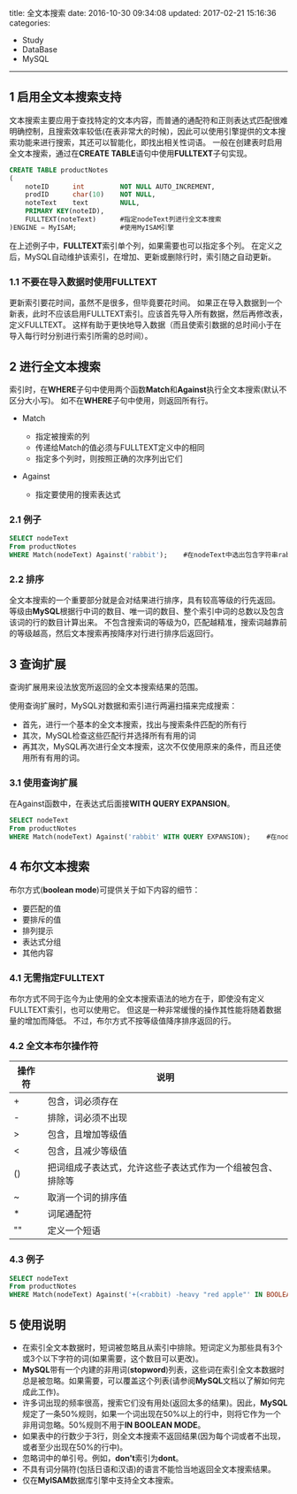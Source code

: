 title: 全文本搜索
date: 2016-10-30 09:34:08
updated: 2017-02-21 15:16:36
categories:
- Study
- DataBase
- MySQL
---

## 1 启用全文本搜索支持

文本搜索主要应用于查找特定的文本内容，而普通的通配符和正则表达式匹配很难明确控制，且搜索效率较低(在表非常大的时候)，因此可以使用引擎提供的文本搜索功能来进行搜索，其还可以智能化，即找出相关性词语。
一般在创建表时启用全文本搜索，通过在**CREATE TABLE**语句中使用**FULLTEXT**子句实现。

```SQL
CREATE TABLE productNotes
(
    noteID      int         NOT NULL AUTO_INCREMENT,
    prodID      char(10)    NOT NULL,
    noteText    text        NULL,
    PRIMARY KEY(noteID),
    FULLTEXT(noteText)      #指定nodeText列进行全文本搜索
)ENGINE = MyISAM;           #使用MyISAM引擎
```

在上述例子中，**FULLTEXT**索引单个列，如果需要也可以指定多个列。
在定义之后，MySQL自动维护该索引，在增加、更新或删除行时，索引随之自动更新。

### 1.1 不要在导入数据时使用FULLTEXT

更新索引要花时间，虽然不是很多，但毕竟要花时间。
如果正在导入数据到一个新表，此时不应该启用FULLTEXT索引。应该首先导入所有数据，然后再修改表，定义FULLTEXT。
这样有助于更快地导入数据（而且使索引数据的总时间小于在导入每行时分别进行索引所需的总时间）。 

## 2 进行全文本搜索

索引时，在**WHERE**子句中使用两个函数**Match**和**Against**执行全文本搜索(默认不区分大小写)。
如不在**WHERE**子句中使用，则返回所有行。

- Match
    + 指定被搜索的列
    + 传递给Match的值必须与FULLTEXT定义中的相同
    + 指定多个列时，则按照正确的次序列出它们

- Against
    + 指定要使用的搜索表达式

### 2.1 例子

```SQL
SELECT nodeText
From productNotes
WHERE Match(nodeText) Against('rabbit');    #在nodeText中选出包含字符串rabbit的行
```

### 2.2 排序

全文本搜索的一个重要部分就是会对结果进行排序，具有较高等级的行先返回。
等级由**MySQL**根据行中词的数目、唯一词的数目、整个索引中词的总数以及包含该词的行的数目计算出来。
不包含搜索词的等级为0，匹配越精准，搜索词越靠前的等级越高，然后文本搜索再按降序对行进行排序后返回行。

## 3 查询扩展

查询扩展用来设法放宽所返回的全文本搜索结果的范围。

使用查询扩展时，MySQL对数据和索引进行两遍扫描来完成搜索：

- 首先，进行一个基本的全文本搜索，找出与搜索条件匹配的所有行
- 其次，MySQL检查这些匹配行并选择所有有用的词
- 再其次，MySQL再次进行全文本搜索，这次不仅使用原来的条件，而且还使用所有有用的词。

### 3.1 使用查询扩展

在Against函数中，在表达式后面接**WITH QUERY EXPANSION**。

```SQL
SELECT nodeText
From productNotes
WHERE Match(nodeText) Against('rabbit' WITH QUERY EXPANSION);    #在nodeText中选出与字符串rabbit有相关内容的行
```

## 4 布尔文本搜索

布尔方式(**boolean mode**)可提供关于如下内容的细节：

- 要匹配的值
- 要排斥的值
- 排列提示
- 表达式分组
- 其他内容

### 4.1 无需指定FULLTEXT

布尔方式不同于迄今为止使用的全文本搜索语法的地方在于，即使没有定义FULLTEXT索引，也可以使用它。
但这是一种非常缓慢的操作其性能将随着数据量的增加而降低。
不过，布尔方式不按等级值降序排序返回的行。

### 4.2 全文本布尔操作符

| 操作符 |                            说明                            |
|--------|------------------------------------------------------------|
| +      | 包含，词必须存在                                           |
| -      | 排除，词必须不出现                                         |
| >      | 包含，且增加等级值                                         |
| <      | 包含，且减少等级值                                         |
| ()     | 把词组成子表达式，允许这些子表达式作为一个组被包含、排除等 |
| ~      | 取消一个词的排序值                                         |
| *      | 词尾通配符                                                 |
| ""     | 定义一个短语                                               |

### 4.3 例子

```SQL
SELECT nodeText
From productNotes
WHERE Match(nodeText) Against('+(<rabbit) -heavy "red apple"' IN BOOLEAN MODE);    #使用布尔方式在nodeText中选出包含字符串rabbit(并降低其等级),red apple而不包含heavy的行
```

## 5 使用说明

- 在索引全文本数据时，短词被忽略且从索引中排除。短词定义为那些具有3个或3个以下字符的词(如果需要，这个数目可以更改)。
- **MySQL**带有一个内建的非用词(**stopword**)列表，这些词在索引全文本数据时总是被忽略。如果需要，可以覆盖这个列表(请参阅**MySQL**文档以了解如何完成此工作)。 
- 许多词出现的频率很高，搜索它们没有用处(返回太多的结果)。因此，**MySQL**规定了一条50%规则，如果一个词出现在50%以上的行中，则将它作为一个非用词忽略。50%规则不用于**IN BOOLEAN MODE**。 
- 如果表中的行数少于3行，则全文本搜索不返回结果(因为每个词或者不出现，或者至少出现在50%的行中)。 
- 忽略词中的单引号。例如，**don't**索引为**dont**。
- 不具有词分隔符(包括日语和汉语)的语言不能恰当地返回全文本搜索结果。
- 仅在**MyISAM**数据库引擎中支持全文本搜索。

